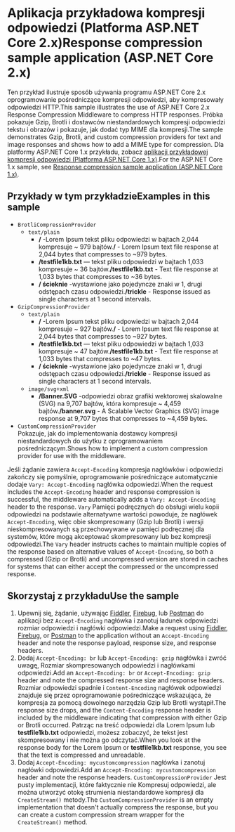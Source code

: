 # <a name="response-compression-sample-application-aspnet-core-2x"></a><span data-ttu-id="3f9f1-101">Aplikacja przykładowa kompresji odpowiedzi (Platforma ASP.NET Core 2.x)</span><span class="sxs-lookup"><span data-stu-id="3f9f1-101">Response compression sample application (ASP.NET Core 2.x)</span></span>

<span data-ttu-id="3f9f1-102">Ten przykład ilustruje sposób używania programu ASP.NET Core 2.x oprogramowanie pośredniczące kompresji odpowiedzi, aby kompresowały odpowiedzi HTTP.</span><span class="sxs-lookup"><span data-stu-id="3f9f1-102">This sample illustrates the use of ASP.NET Core 2.x Response Compression Middleware to compress HTTP responses.</span></span> <span data-ttu-id="3f9f1-103">Próbka pokazuje Gzip, Brotli i dostawców niestandardowych kompresji odpowiedzi tekstu i obrazów i pokazuje, jak dodać typ MIME dla kompresji.</span><span class="sxs-lookup"><span data-stu-id="3f9f1-103">The sample demonstrates Gzip, Brotli, and custom compression providers for text and image responses and shows how to add a MIME type for compression.</span></span> <span data-ttu-id="3f9f1-104">Dla platformy ASP.NET Core 1.x przykładu, zobacz [aplikacji przykładowej kompresji odpowiedzi (Platforma ASP.NET Core 1.x)](https://github.com/aspnet/Docs/tree/master/aspnetcore/performance/response-compression/samples/1.x).</span><span class="sxs-lookup"><span data-stu-id="3f9f1-104">For the ASP.NET Core 1.x sample, see [Response compression sample application (ASP.NET Core 1.x)](https://github.com/aspnet/Docs/tree/master/aspnetcore/performance/response-compression/samples/1.x).</span></span>

## <a name="examples-in-this-sample"></a><span data-ttu-id="3f9f1-105">Przykłady w tym przykładzie</span><span class="sxs-lookup"><span data-stu-id="3f9f1-105">Examples in this sample</span></span>

* `BrotliCompressionProvider`
  * `text/plain`
    * <span data-ttu-id="3f9f1-106">**/** -Lorem Ipsum tekst pliku odpowiedzi w bajtach 2,044 kompresuje ~ 979 bajtów.</span><span class="sxs-lookup"><span data-stu-id="3f9f1-106">**/** - Lorem Ipsum text file response at 2,044 bytes that compresses to ~979 bytes.</span></span>
    * <span data-ttu-id="3f9f1-107">**/testfile1kb.txt** — tekst pliku odpowiedzi w bajtach 1,033 kompresuje ~ 36 bajtów.</span><span class="sxs-lookup"><span data-stu-id="3f9f1-107">**/testfile1kb.txt** - Text file response at 1,033 bytes that compresses to ~36 bytes.</span></span>
    * <span data-ttu-id="3f9f1-108">**/ ścieknie** -wystawione jako pojedyncze znaki w 1, drugi odstępach czasu odpowiedzi.</span><span class="sxs-lookup"><span data-stu-id="3f9f1-108">**/trickle** - Response issued as single characters at 1 second intervals.</span></span>
* `GzipCompressionProvider`
  * `text/plain`
    * <span data-ttu-id="3f9f1-109">**/** -Lorem Ipsum tekst pliku odpowiedzi w bajtach 2,044 kompresuje ~ 927 bajtów.</span><span class="sxs-lookup"><span data-stu-id="3f9f1-109">**/** - Lorem Ipsum text file response at 2,044 bytes that compresses to ~927 bytes.</span></span>
    * <span data-ttu-id="3f9f1-110">**/testfile1kb.txt** — tekst pliku odpowiedzi w bajtach 1,033 kompresuje ~ 47 bajtów.</span><span class="sxs-lookup"><span data-stu-id="3f9f1-110">**/testfile1kb.txt** - Text file response at 1,033 bytes that compresses to ~47 bytes.</span></span>
    * <span data-ttu-id="3f9f1-111">**/ ścieknie** -wystawione jako pojedyncze znaki w 1, drugi odstępach czasu odpowiedzi.</span><span class="sxs-lookup"><span data-stu-id="3f9f1-111">**/trickle** - Response issued as single characters at 1 second intervals.</span></span>
  * `image/svg+xml`
    * <span data-ttu-id="3f9f1-112">**/Banner.SVG** -odpowiedzi obraz grafiki wektorowej skalowalne (SVG) na 9,707 bajtów, która kompresuje ~ 4,459 bajtów.</span><span class="sxs-lookup"><span data-stu-id="3f9f1-112">**/banner.svg** - A Scalable Vector Graphics (SVG) image response at 9,707 bytes that compresses to ~4,459 bytes.</span></span>
* `CustomCompressionProvider`<br><span data-ttu-id="3f9f1-113">Pokazuje, jak do implementowania dostawcy kompresji niestandardowych do użytku z oprogramowaniem pośredniczącym.</span><span class="sxs-lookup"><span data-stu-id="3f9f1-113">Shows how to implement a custom compression provider for use with the middleware.</span></span>

<span data-ttu-id="3f9f1-114">Jeśli żądanie zawiera `Accept-Encoding` kompresja nagłówków i odpowiedzi zakończy się pomyślnie, oprogramowanie pośredniczące automatycznie dodaje `Vary: Accept-Encoding` nagłówka odpowiedzi.</span><span class="sxs-lookup"><span data-stu-id="3f9f1-114">When the request includes the `Accept-Encoding` header and response compression is successful, the middleware automatically adds a `Vary: Accept-Encoding` header to the response.</span></span> <span data-ttu-id="3f9f1-115">`Vary` Pamięci podręcznych do obsługi wielu kopii odpowiedzi na podstawie alternatywne wartości powoduje, że nagłówek `Accept-Encoding`, więc obie skompresowany (Gzip lub Brotli) i wersji nieskompresowanych są przechowywane w pamięci podręcznej dla systemów, które mogą akceptować skompresowany lub bez kompresji odpowiedzi.</span><span class="sxs-lookup"><span data-stu-id="3f9f1-115">The `Vary` header instructs caches to maintain multiple copies of the response based on alternative values of `Accept-Encoding`, so both a compressed (Gzip or Brotli) and uncompressed version are stored in caches for systems that can either accept the compressed or the uncompressed response.</span></span>

## <a name="use-the-sample"></a><span data-ttu-id="3f9f1-116">Skorzystaj z przykładu</span><span class="sxs-lookup"><span data-stu-id="3f9f1-116">Use the sample</span></span>

1. <span data-ttu-id="3f9f1-117">Upewnij się, żądanie, używając [Fiddler](http://www.telerik.com/fiddler), [Firebug](http://getfirebug.com/), lub [Postman](https://www.getpostman.com/) do aplikacji bez `Accept-Encoding` nagłówka i zanotuj ładunek odpowiedzi rozmiar odpowiedzi i nagłówki odpowiedzi.</span><span class="sxs-lookup"><span data-stu-id="3f9f1-117">Make a request using [Fiddler](http://www.telerik.com/fiddler), [Firebug](http://getfirebug.com/), or [Postman](https://www.getpostman.com/) to the application without an `Accept-Encoding` header and note the response payload, response size, and response headers.</span></span>
1. <span data-ttu-id="3f9f1-118">Dodaj `Accept-Encoding: br` lub `Accept-Encoding: gzip` nagłówka i zwróć uwagę, Rozmiar skompresowanych odpowiedzi i nagłówkami odpowiedzi.</span><span class="sxs-lookup"><span data-stu-id="3f9f1-118">Add an `Accept-Encoding: br` or `Accept-Encoding: gzip` header and note the compressed response size and response headers.</span></span> <span data-ttu-id="3f9f1-119">Rozmiar odpowiedzi spadnie i `Content-Encoding` nagłówek odpowiedzi znajduje się przez oprogramowanie pośredniczące wskazująca, że kompresja za pomocą dowolnego narzędzia Gzip lub Brotli wystąpił.</span><span class="sxs-lookup"><span data-stu-id="3f9f1-119">The response size drops, and the `Content-Encoding` response header is included by the middleware indicating that compression with either Gzip or Brotli occurred.</span></span> <span data-ttu-id="3f9f1-120">Patrząc na treść odpowiedzi dla Lorem Ipsum lub **testfile1kb.txt** odpowiedzi, możesz zobaczyć, że tekst jest skompresowany i nie można go odczytać.</span><span class="sxs-lookup"><span data-stu-id="3f9f1-120">When you look at the response body for the Lorem Ipsum or **testfile1kb.txt** response, you see that the text is compressed and unreadable.</span></span>
1. <span data-ttu-id="3f9f1-121">Dodaj `Accept-Encoding: mycustomcompression` nagłówka i zanotuj nagłówki odpowiedzi.</span><span class="sxs-lookup"><span data-stu-id="3f9f1-121">Add an `Accept-Encoding: mycustomcompression` header and note the response headers.</span></span> <span data-ttu-id="3f9f1-122">`CustomCompressionProvider` Jest pusty implementacji, które faktycznie nie Kompresuj odpowiedzi, ale można utworzyć otokę strumienia niestandardowe kompresji dla `CreateStream()` metody.</span><span class="sxs-lookup"><span data-stu-id="3f9f1-122">The `CustomCompressionProvider` is an empty implementation that doesn't actually compress the response, but you can create a custom compression stream wrapper for the `CreateStream()` method.</span></span>
